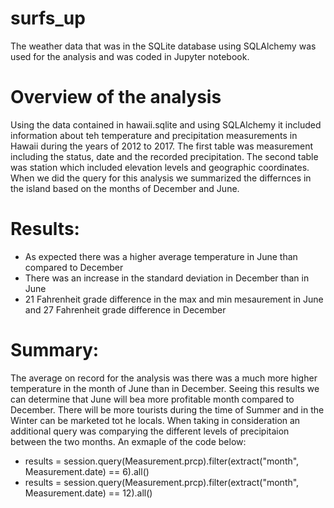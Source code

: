 # surfs_up
The weather data that was in the SQLite database using SQLAlchemy was used for the analysis and was coded in Jupyter notebook. 

# Overview of the analysis
Using the data contained in hawaii.sqlite and using SQLAlchemy it included information about teh temperature and precipitation measurements in Hawaii during the years of 2012 to 2017. The first table was measurement including the status, date and the recorded precipitation. The second table was station which included elevation levels and geographic coordinates. When we did the query for this analysis we summarized the differnces in the island based on the months of December and June. 

# Results: 

- As expected there was a higher average temperature in June than compared to December 
- There was an increase in the standard deviation in December than in June 
- 21 Fahrenheit grade difference in the max and min mesaurement in June and 27  Fahrenheit grade difference in December 


# Summary:
The average on record for the analysis was there was a much more higher temperature in the month of June than in December. Seeing this results we can determine that June will bea more profitable month compared to December. There will be more tourists during the time of Summer and in the Winter can be marketed tot he locals. When taking in consideration an additional query was comparying the different levels of precipitaion between the two months. An exmaple of the code below: 

- results = session.query(Measurement.prcp).filter(extract("month", Measurement.date) == 6).all()
- results = session.query(Measurement.prcp).filter(extract("month", Measurement.date) == 12).all()

